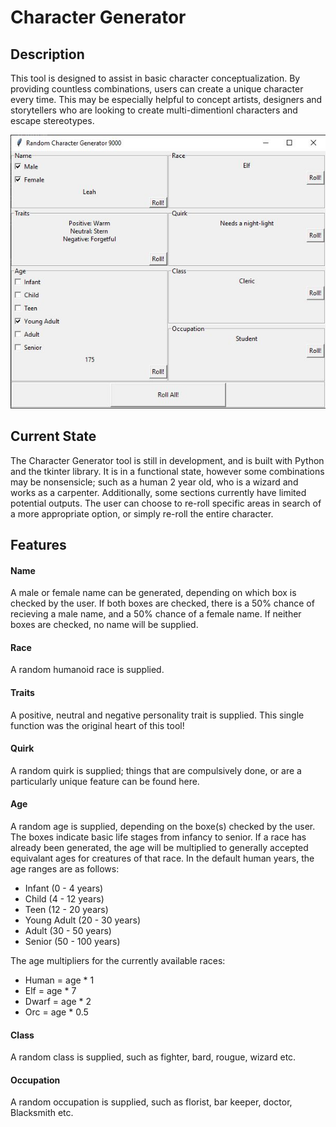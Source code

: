 # Character Generator

## Description
This tool is designed to assist in basic character conceptualization. By providing countless combinations, users can create a unique character every time. This may be especially helpful to concept artists, designers and storytellers who are looking to create multi-dimentionl characters and escape stereotypes.

![ScreenShot](examples/CharactrGenerator.JPG?raw=true "Character Generator Example")

## Current State
The Character Generator tool is still in development, and is built with Python and the tkinter library. It is in a functional state, however some combinations may be nonsensicle; such as a human 2 year old, who is a wizard and works as a carpenter. Additionally, some sections currently have limited potential outputs. The user can choose to re-roll specific areas in search of a more appropriate option, or simply re-roll the entire character.

## Features

#### Name
A male or female name can be generated, depending on which box is checked by the user. If both boxes are checked, there is a 50% chance of recieving a male name, and a 50% chance of a female name. If neither boxes are checked, no name will be supplied.

#### Race
A random humanoid race is supplied.

#### Traits
A positive, neutral and negative personality trait is supplied. This single function was the original heart of this tool!

#### Quirk
A random quirk is supplied; things that are compulsively done, or are a particularly unique feature can be found here.

#### Age
A random age is supplied, depending on the boxe(s) checked by the user. The boxes indicate basic life stages from infancy to senior. If a race has already been generated, the age will be multiplied to generally accepted equivalant ages for creatures of that race. In the default human years, the age ranges are as follows:

- Infant (0 - 4 years)
- Child (4 - 12 years)
- Teen (12 - 20 years)
- Young Adult (20 - 30 years)
- Adult (30 - 50 years)
- Senior (50 - 100 years)

The age multipliers for the currently available races:

- Human =  age * 1
- Elf = age * 7
- Dwarf = age * 2
- Orc = age * 0.5 

#### Class
A random class is supplied, such as fighter, bard, rougue, wizard etc.

#### Occupation
A random occupation is supplied, such as florist, bar keeper, doctor, Blacksmith etc.
